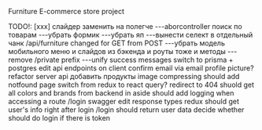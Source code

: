 Furniture E-commerce store project

TODO!: 
[xxx] слайдер заменить на полегче
---aborcontroller
поиск по товарам
---убрать формик
---убрать яп
---вынести селект в отдельный чанк
/api/furniture changed for GET from POST
---убpать модель мобильного меню и слайдов из бэкенда и роуты тоже и методы
---remove /private prefix 
---unify success messages
switch to prisma + postgres
edit api endpoints on client
confirm email via email
profile picture?
refactor server api
добавить продукты
image compressing
should add notfound page
switch from redux to react query?
redirect to 404
shuold get all colors and brands from backend in aside
should add logging when accessing a route
/login swagger edit response types
redux should get user's info right after login
/login should return user data
decide whether should do login if there is token
